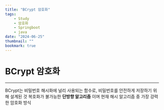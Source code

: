 ```yaml
---
title: "BCrypt 암호화"
tags:
    - Study
    - 암호화
    - Springboot
    - java
date: "2024-06-25"
thumbnail: ""
bookmark: true
---
```



# BCrypt 암호화
---

BCrypt는 비밀번호 해시화에 널리 사용되는 함수로, 비밀번호를 안전하게 저장하기 위해 설계된 것
복호화가 불가능한 **단방향 알고리즘** 이며 현재 해시 알고리즘 중 가장 강력한 암호화 방식

